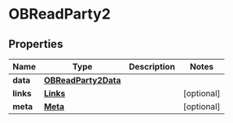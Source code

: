 

# OBReadParty2

## Properties

Name | Type | Description | Notes
------------ | ------------- | ------------- | -------------
**data** | [**OBReadParty2Data**](OBReadParty2Data.md) |  | 
**links** | [**Links**](Links.md) |  |  [optional]
**meta** | [**Meta**](Meta.md) |  |  [optional]



